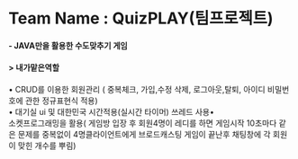 Team Name : QuizPLAY(팀프로젝트)
===================
#### - JAVA만을 활용한 수도맞추기 게임 
#### > 내가맡은역할

• CRUD를 이용한 회원관리 ( 중복체크, 가입,수정 삭제, 로그아웃,탈퇴, 아이디 비밀번호에 관한 정규표현식 적용)   
• 대기실 ui 및 대한민국 시간적용(실시간 타이머) 쓰레드 사용•   
소켓프로그래밍을 활용( 게임방 입장 후 회원4명이 레디를 하면 게임시작 10초마다 같은 문제를 중복없이 4명클라이언트에게 브로드캐스팅 게임이 끝난후 채팅창에 각 회원이 맞힌 개수를 뿌림)
